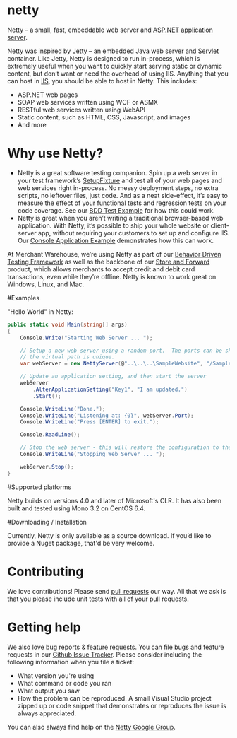netty
=====

Netty – a small, fast, embeddable web server and [ASP.NET](http://en.wikipedia.org/wiki/ASP.NET) [application server](http://en.wikipedia.org/wiki/Application_server).

Netty was inspired by [Jetty](http://www.eclipse.org/jetty/about.php) – an embedded Java web server and [Servlet](http://en.wikipedia.org/wiki/Java_Servlet) container. Like Jetty, Netty is designed to run in-process, which is extremely useful when you want to quickly start serving static or dynamic content, but don’t want or need the overhead of using IIS. Anything that you can host in [IIS](http://en.wikipedia.org/wiki/Internet_Information_Services), you should be able to host in Netty. This includes:
* ASP.NET web pages
*	SOAP web services written using WCF or ASMX
*	RESTful web services written using WebAPI
*	Static content, such as HTML, CSS, Javascript, and images
*	And more

Why use Netty?
====

*	Netty is a great software testing companion. Spin up a web server in your test framework’s [SetupFixture](http://www.nunit.org/index.php?p=setupFixture&r=2.4) and test all of your web pages and web services right in-process. No messy deployment steps, no extra scripts, no leftover files, just code. And as a neat side-effect, it’s easy to measure the effect of your functional tests and regression tests on your code coverage. See our [BDD Test Example](src/examples/SampleBddTest/AddSomeNumbersSteps.cs) for how this could work.
*	Netty is great when you aren’t writing a traditional browser-based web application. With Netty, it’s possible to ship your whole website or client-server app, without requiring your customers to set up and configure IIS. Our [Console Application Example](src/examples/ConsoleExample/Program.cs) demonstrates how this can work.

At Merchant Warehouse, we’re using Netty as part of our [Behavior Driven Testing Framework](http://en.wikipedia.org/wiki/Behavior-driven_development) as well as the backbone of our [Store and Forward](http://en.wikipedia.org/wiki/Store_and_forward) product, which allows merchants to accept credit and debit card transactions, even while they’re offline. Netty is known to work great on Windows, Linux, and Mac.

#Examples

"Hello World" in Netty:

```c#
public static void Main(string[] args)
{
    Console.Write("Starting Web Server ... ");

    // Setup a new web server using a random port.  The ports can be shared as long as
    // the virtual path is unique.
    var webServer = new NettyServer(@"..\..\..\SampleWebsite", "/Sample/");

    // Update an application setting, and then start the server
    webServer
        .AlterApplicationSetting("Key1", "I am updated.")
        .Start();

    Console.WriteLine("Done.");
    Console.WriteLine("Listening at: {0}", webServer.Port);
    Console.WriteLine("Press [ENTER] to exit.");

    Console.ReadLine();

    // Stop the web server - this will restore the configuration to the original values
    Console.WriteLine("Stopping Web Server ... ");

    webServer.Stop();
}
```

#Supported platforms

Netty builds on versions 4.0 and later of Microsoft's CLR. It has also been built and tested using Mono 3.2 on CentOS 6.4.

#Downloading / Installation

Currently, Netty is only available as a source download. If you’d like to provide a Nuget package, that'd be very welcome.

# Contributing

We love contributions! Please send [pull requests](https://help.github.com/articles/using-pull-requests) our way. All that we ask is that you please include unit tests with all of your pull requests.

# Getting help

We also love bug reports & feature requests. You can file bugs and feature requests in our [Github Issue Tracker](https://github.com/merchantwarehouse/netty/issues). Please consider including the following information when you file a ticket:
* What version you're using
* What command or code you ran
* What output you saw
* How the problem can be reproduced. A small Visual Studio project zipped up or code snippet that demonstrates or reproduces the issue is always appreciated.

You can also always find help on the [Netty Google Group](https://groups.google.com/forum/#!forum/netty-web-server).
